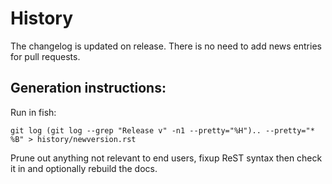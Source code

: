 # History

The changelog is updated on release.
There is no need to add news entries for pull requests.

## Generation instructions:

Run in fish:

```fish
git log (git log --grep "Release v" -n1 --pretty="%H").. --pretty="* %B" > history/newversion.rst
```

Prune out anything not relevant to end users, fixup ReST syntax
then check it in and optionally rebuild the docs.
